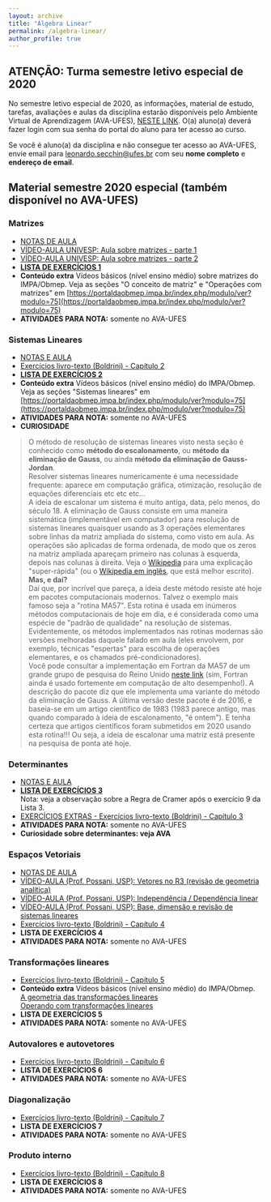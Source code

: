 ```yaml
---
layout: archive
title: "Álgebra Linear"
permalink: /algebra-linear/
author_profile: true
---
```


## ATENÇÃO: Turma semestre letivo especial de 2020

No semestre letivo especial de 2020, as informações, material de estudo, tarefas, avaliações e aulas da disciplina estarão disponíveis pelo Ambiente Virtual de Aprendizagem (AVA-UFES), [NESTE LINK](https://ava.ufes.br/course/view.php?id=15252). O(a) aluno(a) deverá fazer login com sua senha do portal do aluno para ter acesso ao curso.

Se você é aluno(a) da disciplina e não consegue ter acesso ao AVA-UFES, envie email para [leonardo.secchin@ufes.br](mailto:leonardo.secchin@ufes.br) com seu **nome completo** e **endereço de email**.


## Material semestre 2020 especial (também disponível no AVA-UFES)

### Matrizes

- [NOTAS DE AULA](https://leonardosecchin.github.io/files/alglin/notas-1.pdf)
- [VÍDEO-AULA UNIVESP: Aula sobre matrizes - parte 1](https://www.youtube.com/watch?v=r1o7RryS8WM&feature=youtu.be)
- [VÍDEO-AULA UNIVESP: Aula sobre matrizes - parte 2](https://www.youtube.com/watch?v=u4xKswRO4bQ&list=ULD4LDlLNM-W8&index=936)
- [**LISTA DE EXERCÍCIOS 1**](https://drive.google.com/file/d/11PJrb-o1OUIIm6ZtJmguxtODej6nYDZ0/view)
- **Conteúdo extra** Vídeos básicos (nível ensino médio) sobre matrizes do IMPA/Obmep. Veja as seções "O conceito de matriz" e "Operações com matrizes" em [https://portaldaobmep.impa.br/index.php/modulo/ver?modulo=75](https://portaldaobmep.impa.br/index.php/modulo/ver?modulo=75)
- **ATIVIDADES PARA NOTA:** somente no AVA-UFES


### Sistemas Lineares

- [NOTAS E AULA](https://leonardosecchin.github.io/files/alglin/notas-2.pdf)
- [Exercícios livro-texto (Boldrini) - Capítulo 2](https://drive.google.com/file/d/1ul17tDNq1nPVV_0BzAidjyaQ-cR4xQXf/view)
- [**LISTA DE EXERCÍCIOS 2**](https://drive.google.com/file/d/1fD0Gy-kU06uzeIxf2QzkUp12gZCsFTla/view)
- **Conteúdo extra** Vídeos básicos (nível ensino médio) do IMPA/Obmep. Veja as seções "Sistemas lineares" em [https://portaldaobmep.impa.br/index.php/modulo/ver?modulo=75](https://portaldaobmep.impa.br/index.php/modulo/ver?modulo=75)
- **ATIVIDADES PARA NOTA:** somente no AVA-UFES
- **CURIOSIDADE**  
> O método de resolução de sistemas lineares visto nesta seção é conhecido como **método do escalonamento**, ou **método da eliminação de Gauss**, ou ainda **método da eliminação de Gauss-Jordan**.  
Resolver sistemas lineares numericamente é uma necessidade frequente: aparece em computação gráfica, otimização, resolução de equações diferenciais etc etc etc...  
A ideia de escalonar um sistema é muito antiga, data, pelo menos, do século 18. A eliminação de Gauss consiste em uma maneira sistemática (implementável em computador) para resolução de sistemas lineares quaisquer usando as 3 operações elementares sobre linhas da matriz ampliada do sistema, como visto em aula. As operações são aplicadas de forma ordenada, de modo que os zeros na matriz ampliada apareçam primeiro nas colunas à esquerda, depois nas colunas à direita. Veja o [Wikipedia](https://pt.wikipedia.org/wiki/Elimina%C3%A7%C3%A3o_de_Gauss) para uma explicação "super-rápida" (ou o [Wikipedia em inglês](https://en.wikipedia.org/wiki/Gaussian_elimination), que está melhor escrito).  
**Mas, e daí?**  
Daí que, por incrível que pareça, a ideia deste método resiste até hoje em pacotes computacionais modernos. Talvez o exemplo mais famoso seja a "rotina MA57". Esta rotina é usada em inúmeros métodos computacionais de hoje em dia, e é considerada como uma espécie de "padrão de qualidade" na resolução de sistemas. Evidentemente, os métodos implementados nas rotinas modernas são versões melhoradas daquele falado em aula (eles envolvem, por exemplo, técnicas "espertas" para escolha de operações elementares, e os chamados pré-condicionadores).  
Você pode consultar a implementação em Fortran da MA57 de um grande grupo de pesquisa do Reino Unido [neste link](http://www.hsl.rl.ac.uk/catalogue/ma57.html) (sim, Fortran ainda é usado fortemente em computação de alto desempenho!). A descrição do pacote diz que ele implementa uma variante do método da eliminação de Gauss. A última versão deste pacote é de 2016, e baseia-se em um artigo científico de 1983 (1983 parece antigo, mas quando comparado à ideia de escalonamento, "é ontem"). E tenha certeza que artigos científicos foram submetidos em 2020 usando esta rotina!!! Ou seja, a ideia de escalonar uma matriz está presente na pesquisa de ponta até hoje.

### Determinantes

- [NOTAS E AULA](https://leonardosecchin.github.io/files/alglin/notas-3.pdf)
- [**LISTA DE EXERCÍCIOS 3**](https://drive.google.com/file/d/15EN6E5JOGy6ypXprWS6SRMKHZNg4nW8D/view)  
Nota: veja a observação sobre a Regra de Cramer após o exercício 9 da Lista 3.
- [EXERCÍCIOS EXTRAS - Exercícios livro-texto (Boldrini) - Capítulo 3](https://drive.google.com/file/d/1FUeuMRqESIm02YMIZ0RQeOCTX8nXXxfK/view)
- **ATIVIDADES PARA NOTA:** somente no AVA-UFES
- **Curiosidade sobre determinantes: veja AVA**


### Espaços Vetoriais

- [NOTAS DE AULA](https://leonardosecchin.github.io/files/alglin/notas-4.pdf)
- [VÍDEO-AULA (Prof. Possani, USP): Vetores no R3 (revisão de geometria analítica)](https://www.youtube.com/watch?v=-JcQJFNVjaA&list=PLIEzh1OveCVczEZAjhVIVd7Qs-X8ILgnI&index=1)
- [VÍDEO-AULA (Prof. Possani, USP): Independência / Dependência linear](https://www.youtube.com/watch?v=A7hwTnMmW_s&list=PLIEzh1OveCVczEZAjhVIVd7Qs-X8ILgnI&index=2)
- [VÍDEO-AULA (Prof. Possani, USP): Base, dimensão e revisão de sistemas lineares](https://www.youtube.com/watch?v=iaMTWxAS8FA&list=PLIEzh1OveCVczEZAjhVIVd7Qs-X8ILgnI&index=3)
- [Exercícios livro-texto (Boldrini) - Capítulo 4](https://drive.google.com/file/d/1ETwG3qjFQTNNJ5N0p1Uq0XZIbe8_yYFg/view)
- **LISTA DE EXERCÍCIOS 4**
- **ATIVIDADES PARA NOTA:** somente no AVA-UFES


### Transformações lineares

- [Exercícios livro-texto (Boldrini) - Capítulo 5](https://drive.google.com/file/d/1wakryLEheaBS1h_perJST0ecrSPZbx05/view)
- **Conteúdo extra** Vídeos básicos (nível ensino médio) do IMPA/Obmep.  
[A geometria das transformações lineares](https://portaldaobmep.impa.br/index.php/modulo/ver?modulo=203)  
[Operando com transformações lineares](https://portaldaobmep.impa.br/index.php/modulo/ver?modulo=204)
- **LISTA DE EXERCÍCIOS 5**
- **ATIVIDADES PARA NOTA:** somente no AVA-UFES


### Autovalores e autovetores

- [Exercícios livro-texto (Boldrini) - Capítulo 6](https://drive.google.com/file/d/1GfC_zBqSAcCxtxpQNCFz7NbQwdxV3ue-/view)
- **LISTA DE EXERCÍCIOS 6**
- **ATIVIDADES PARA NOTA:** somente no AVA-UFES


### Diagonalização

- [Exercícios livro-texto (Boldrini) - Capítulo 7](https://drive.google.com/file/d/1zTEbIHY4WxS7gvz0QHn8RSUxxny3z1I0/view)
- **LISTA DE EXERCÍCIOS 7**
- **ATIVIDADES PARA NOTA:** somente no AVA-UFES


### Produto interno

- [Exercícios livro-texto (Boldrini) - Capítulo 8](https://drive.google.com/file/d/1yUE7kXYI2QUOs-mfWa5-nO7FXWcdT78g/view)
- **LISTA DE EXERCÍCIOS 8**
- **ATIVIDADES PARA NOTA:** somente no AVA-UFES


<!--## Horários

*   -----

## [Ementa e programa](http://www.matematicaaplicada.saomateus.ufes.br/programas-de-disciplinas-do-dma)

## Texto de referência

*   Boldrini e outros. Álgebra Linear. Editora Harbra.

## Textos Complementares

*   Lay. Álgebra Linear e suas aplicações. LTC.
*   Anton, Rorres. Álgebra Linear com aplicações. 10a edição, Bookman.
*   Steinbruch, Winterle. Álgebra Linear. Pearson.

## Listas de exercícios

*   Lista 1 – Matrizes
*   Lista 2 – Operações elementares, sistemas lineares
*   Lista 3 – Determinantes
*   Lista 4 – Espaços Vetoriais
*   Lista 5 – Transformações
*   Lista 6 – Matrizes de transformações
*   Lista 7 – Autovalores, autovetores, diagonalização
*   Lista 8 – Produto interno, ortogonalização

## ===== Atividades durante o período de suspensão de aulas presenciais =====

Devido à suspensão das aulas presenciais em toda a UFES como forma de prevenção ao corona vírus ([veja comunicado](http://www.ufes.br/conteudo/ufes-suspende-atividades-presenciais-partir-desta-terca-feira-17)), as seguintes tarefas a serem realizadas em casa são sugeridas:

1.  Estudar o capítulo 2 do livro texto (Boldrini e outros. Álgebra Linear. Editora Harbra)
2.  Fazer a [Lista 2 de exercícios](https://drive.google.com/open?id=1HtjXnUbHqvY7UBEb_768obkszc0tN1JT). Nesta lista, há indicação de exercícios do livro texto. Outros exercícios dependem do conceito de “matrizes elementares”, e também de um “processo de inversão de matrizes”. **Estes conteúdos fazem parte da 1a prova**, e encontram-se nas seções 3.8 e 3.9 do livro texto.

Ressalto que é muito importante a realização das tarefas. A propósito, só com estudo você aprenderá e terá sucesso na disciplina, independentemente da situação atual. Eu retomarei esses conteúdos em sala de aula, adequando-os ao calendário.

A qualquer dúvida durante os estudos, podem me enviar um email – secchinleo@gmail.com

## AVALIAÇÕES

*   **1a prova**
    *   Conteúdo: Matrizes, matrizes elementares, sistemas lineares
    *   Data: 31 de março (terça-feira) – A SER REMARCADA POR CONTA DA SUSPENSÃO DAS AULAS
*   **2a prova**
    *   Conteúdo: ———–
    *   Data: ———–
*   **3a prova**
    *   Conteúdo: ———–
    *   Data: ———–
*   **4a prova (?)**
    *   Conteúdo: ———–
    *   Data: 09 de julho (terça-feira)
*   **Prova final**
    *   Conteúdo: toda a matéria
    *   Data: ———–
*   *** RESULTADO PARCIAL ***

## Aplicações da Álgebra Linear

Álgebra Linear aplica-se à uma infinidade de situações!!! Veja abaixo referências com algumas delas.

*   Seções 1.8, 1.9, 4.12, 5.4, 7.4, 9.6 e todo o capítulo 10 do livro “Álgebra Linear com aplicações” (10a edição) de Anton e Rorres. Disponível [neste link](http://www.professores.uff.br/jcolombo/wp-content/uploads/sites/124/2018/08/Algebra_Linear_com_Aplica_10_-Edi_Anton_Rorres.pdf)
*   Seções 1.9, 2.7, 2.8, 4.8, 4.9, 5.6, 5.7, 6.5, 6.6, 6.8, 7.5 do livro “Álgebra Linear e suas aplicações” de David Lay
*   … e no google é fácil de encontrar inúmeras aplicações!!!

## Vídeo-aulas de outras instituições

*   [**Curso de Álgebra Linear I da USP**](https://www.youtube.com/watch?v=-JcQJFNVjaA&list=PLIEzh1OveCVczEZAjhVIVd7Qs-X8ILgnI)
*   [Curso de Álgebra Linear UNIVESP](https://www.youtube.com/watch?v=WsLmdMPU3Rc&list=PLxI8Can9yAHdUtWDKtTA9AmuICNyX9EIr)-->
